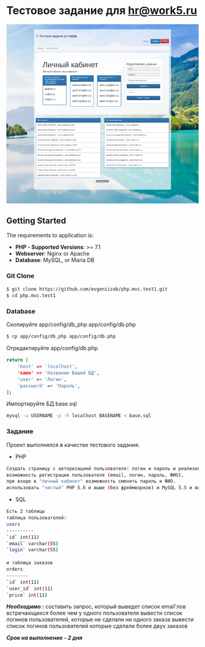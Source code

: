 # Тестовое задание для hr@work5.ru

![Иллюстрация к проекту](public/img/screen4.png)


## Getting Started 
   The requirements to application is:
   *    **PHP - Supported Versions**: >= 7.1
   *    **Webserver**: Nginx or Apache
   *    **Database**: MySQL, or Maria DB
   ### Git Clone
   ```sh
   $ git clone https://github.com/evgeniizab/php.mvc.test1.git
   $ cd php.mvc.test1
   ```
### Database
Скопируйте app/config/db_php app/config/db.php
```sh
$ cp app/config/db_php app/config/db.php
```
Отредактируйте app/config/db.php
```sh
return [
	'host' => 'localhost',
	'name' => 'Название Вашей БД',
	'user' => 'Логин',
	'password' => 'Пароль',
];
```
Импортируйте БД base.sql
```sh
mysql -u USERNAME -p -h localhost BASENAME < base.sql 
```
### Задание
Проект выполнялся в качестве тестового задания.
* PHP
```sh
Создать страницу с авторизацией пользователя: логин и пароль и реализовать в ней:
возможность регистрации пользователя (email, логин, пароль, ФИО),
при входе в "личный кабинет" возможность сменить пароль и ФИО.
использовать "чистый" PHP 5.6 и выше (без фреймворков) и MySQL 5.5 и выше, дизайн не важен, верстка тоже простая. Наворотов не нужно, хотим посмотреть просто Ваш код.
```
* SQL
```sh
Есть 2 таблицы
таблица пользователей:
users
----------
`id` int(11)
`email` varchar(55)
`login` varchar(55)

и таблица заказов
orders
--------
`id` int(11)
`user_id` int(11)
`price` int(11)
```
***Необходимо :***
составить запрос, который выведет список email'лов встречающихся более чем у одного пользователя
вывести список логинов пользователей, которые не сделали ни одного заказа
вывести список логинов пользователей которые сделали более двух заказов

***Cрок на выполнение - 2 дня***